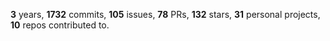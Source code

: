**3** years, **1732** commits, **105** issues, **78** PRs, **132** stars, **31** personal projects, **10** repos contributed to.
